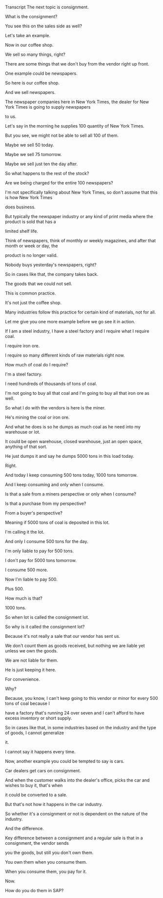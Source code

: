  Transcript
The next topic is consignment.

What is the consignment?

You see this on the sales side as well?

Let's take an example.

Now in our coffee shop.

We sell so many things, right?

There are some things that we don't buy from the vendor right up front.

One example could be newspapers.

So here is our coffee shop.

And we sell newspapers.

The newspaper companies here in New York Times, the dealer for New York Times is going to supply newspapers

to us.

Let's say in the morning he supplies 100 quantity of New York Times.

But you see, we might not be able to sell all 100 of them.

Maybe we sell 50 today.

Maybe we sell 75 tomorrow.

Maybe we sell just ten the day after.

So what happens to the rest of the stock?

Are we being charged for the entire 100 newspapers?

I'm not specifically talking about New York Times, so don't assume that this is how New York Times

does business.

But typically the newspaper industry or any kind of print media where the product is sold that has a

limited shelf life.

Think of newspapers, think of monthly or weekly magazines, and after that month or week or day, the

product is no longer valid.

Nobody buys yesterday's newspapers, right?

So in cases like that, the company takes back.

The goods that we could not sell.

This is common practice.

It's not just the coffee shop.

Many industries follow this practice for certain kind of materials, not for all.

Let me give you one more example before we go see it in action.

If I am a steel industry, I have a steel factory and I require what I require coal.

I require iron ore.

I require so many different kinds of raw materials right now.

How much of coal do I require?

I'm a steel factory.

I need hundreds of thousands of tons of coal.

I'm not going to buy all that coal and I'm going to buy all that iron ore as well.

So what I do with the vendors is here is the miner.

He's mining the coal or iron ore.

And what he does is so he dumps as much coal as he need into my warehouse or lot.

It could be open warehouse, closed warehouse, just an open space, anything of that sort.

He just dumps it and say he dumps 5000 tons in this load today.

Right.

And today I keep consuming 500 tons today, 1000 tons tomorrow.

And I keep consuming and only when I consume.

Is that a sale from a miners perspective or only when I consume?

Is that a purchase from my perspective?

From a buyer's perspective?

Meaning if 5000 tons of coal is deposited in this lot.

I'm calling it the lot.

And only I consume 500 tons for the day.

I'm only liable to pay for 500 tons.

I don't pay for 5000 tons tomorrow.

I consume 500 more.

Now I'm liable to pay 500.

Plus 500.

How much is that?

1000 tons.

So when lot is called the consignment lot.

So why is it called the consignment lot?

Because it's not really a sale that our vendor has sent us.

We don't count them as goods received, but nothing we are liable yet unless we own the goods.

We are not liable for them.

He is just keeping it here.

For convenience.

Why?

Because, you know, I can't keep going to this vendor or minor for every 500 tons of coal because I

have a factory that's running 24 over seven and I can't afford to have excess inventory or short supply.

So in cases like that, in some industries based on the industry and the type of goods, I cannot generalize

it.

I cannot say it happens every time.

Now, another example you could be tempted to say is cars.

Car dealers get cars on consignment.

And when the customer walks into the dealer's office, picks the car and wishes to buy it, that's when

it could be converted to a sale.

But that's not how it happens in the car industry.

So whether it's a consignment or not is dependent on the nature of the industry.

And the difference.

Key difference between a consignment and a regular sale is that in a consignment, the vendor sends

you the goods, but still you don't own them.

You own them when you consume them.

When you consume them, you pay for it.

Now.

How do you do them in SAP?



